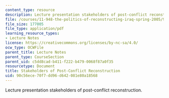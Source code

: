 ```yaml
---
content_type: resource
description: Lecture presentation stakeholders of post-conflict reconstruction.
file: /courses/11-948-the-politics-of-reconstructing-iraq-spring-2005/90c56ece70f7dd96d642081e80a18568_lect3.pdf
file_size: 177005
file_type: application/pdf
learning_resource_types:
- Lecture Notes
license: https://creativecommons.org/licenses/by-nc-sa/4.0/
ocw_type: OCWFile
parent_title: Lecture Notes
parent_type: CourseSection
parent_uid: c5dd8cad-b411-f222-b479-0068f87a0f35
resourcetype: Document
title: Stakeholders of Post-Conflict Reconstruction
uid: 90c56ece-70f7-dd96-d642-081e80a18568
---
```

Lecture presentation stakeholders of post-conflict reconstruction.